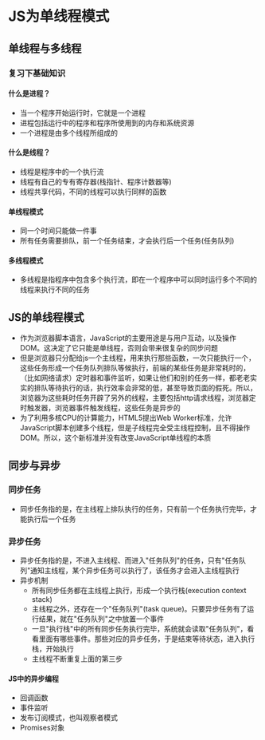 # JS为单线程模式
## 单线程与多线程
### 复习下基础知识
#### 什么是进程？
- 当一个程序开始运行时，它就是一个进程
- 进程包括运行中的程序和程序所使用到的内存和系统资源
- 一个进程是由多个线程所组成的
#### 什么是线程？
- 线程是程序中的一个执行流
- 线程有自己的专有寄存器(栈指针、程序计数器等)
- 线程共享代码，不同的线程可以执行同样的函数
#### 单线程模式
- 同一个时间只能做一件事
- 所有任务需要排队，前一个任务结束，才会执行后一个任务(任务队列)
#### 多线程模式
- 多线程是指程序中包含多个执行流，即在一个程序中可以同时运行多个不同的线程来执行不同的任务
## JS的单线程模式
- 作为浏览器脚本语言，JavaScript的主要用途是与用户互动，以及操作DOM。这决定了它只能是单线程，否则会带来很复杂的同步问题
- 但是浏览器只分配给js一个主线程，用来执行那些函数，一次只能执行一个，这些任务形成一个任务队列排队等候执行，前端的某些任务是非常耗时的，（比如网络请求）定时器和事件监听，如果让他们和别的任务一样，都老老实实的排队等待执行的话，执行效率会非常的低，甚至导致页面的假死。所以，浏览器为这些耗时任务开辟了另外的线程，主要包括http请求线程，浏览器定时触发器，浏览器事件触发线程，这些任务是异步的
- 为了利用多核CPU的计算能力，HTML5提出Web Worker标准，允许JavaScript脚本创建多个线程，但是子线程完全受主线程控制，且不得操作DOM。所以，这个新标准并没有改变JavaScript单线程的本质
## 同步与异步
### 同步任务
- 同步任务指的是，在主线程上排队执行的任务，只有前一个任务执行完毕，才能执行后一个任务
### 异步任务
- 异步任务指的是，不进入主线程、而进入"任务队列"的任务，只有"任务队列"通知主线程，某个异步任务可以执行了，该任务才会进入主线程执行
- 异步机制
  - 所有同步任务都在主线程上执行，形成一个执行栈(execution context stack)
  - 主线程之外，还存在一个"任务队列"(task queue)。只要异步任务有了运行结果，就在"任务队列"之中放置一个事件
  - 一旦"执行栈"中的所有同步任务执行完毕，系统就会读取"任务队列"，看看里面有哪些事件。那些对应的异步任务，于是结束等待状态，进入执行栈，开始执行
  - 主线程不断重复上面的第三步
#### JS中的异步编程
- 回调函数
- 事件监听
- 发布订阅模式，也叫观察者模式
- Promises对象